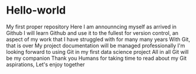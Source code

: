 # Hello-world
My first proper repository
Here I am announncing myself as arrived in Github
I will learn Github and use it to the fullest for version control, an aspect of my work that I have struggled with for many many years
With Git, that is over
My project documentation will be managed professionally
I'm looking forward to using Git in my first data science project
All in all Git will be my companion
Thank you Humans for taking time to read about my Git aspirations,
Let's enjoy together
